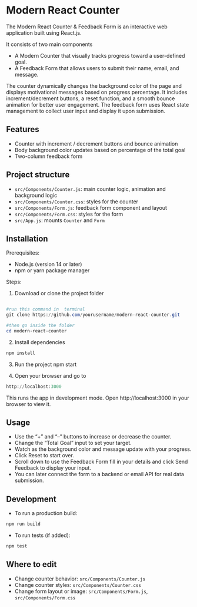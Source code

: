 # Modern React Counter

The Modern React Counter & Feedback Form is an interactive web application built using React.js.

It consists of two main components
- A Modern Counter that visually tracks progress toward a user-defined goal.
- A Feedback Form that allows users to submit their name, email, and message.

The counter dynamically changes the background color of the page and displays motivational messages based on progress percentage. It includes increment/decrement buttons, a reset function, and a smooth bounce animation for better user engagement.
The feedback form uses React state management to collect user input and display it upon submission. 

## Features

- Counter with increment / decrement buttons and bounce animation
- Body background color updates based on percentage of the total goal
- Two-column feedback form 

## Project structure

- `src/Components/Counter.js`: main counter logic, animation and background logic
- `src/Components/Counter.css`: styles for the counter
- `src/Components/Form.js`: feedback form component and layout
- `src/Components/Form.css`: styles for the form
- `src/App.js`: mounts `Counter` and `Form` 

## Installation

Prerequisites: 
- Node.js (version 14 or later)
- npm or yarn package manager

Steps:

1.	Download or clone the project folder
```powershell

#run this command in  terminal
git clone https://github.com/yourusername/modern-react-counter.git

#then go inside the folder
cd modern-react-counter
```

2.	Install dependencies
```powershell
npm install
```

3.	Run the project
npm start

4.	Open your browser and go to
```powershell
http://localhost:3000
```

This runs the app in development mode. Open http://localhost:3000 in your browser to view it.

## Usage

- Use the “+” and “–” buttons to increase or decrease the counter.
- Change the “Total Goal” input to set your target.
- Watch as the background color and message update with your progress.
- Click Reset to start over.
- Scroll down to use the Feedback Form  fill in your details and click Send Feedback to display your input.
- You can later connect the form to a backend or email API for real data submission.


## Development

- To run a production build:

```powershell
npm run build
```

- To run tests (if added):

```powershell
npm test
```

## Where to edit

- Change counter behavior: `src/Components/Counter.js`
- Change counter styles: `src/Components/Counter.css`
- Change form layout or image: `src/Components/Form.js`, `src/Components/Form.css`



